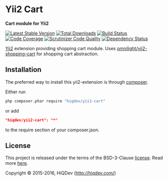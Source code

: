 Yii2 Cart
=========

**Cart module for Yii2**

[![Latest Stable Version](https://poser.pugx.org/hiqdev/yii2-cart/v/stable)](https://packagist.org/packages/hiqdev/yii2-cart)
[![Total Downloads](https://poser.pugx.org/hiqdev/yii2-cart/downloads)](https://packagist.org/packages/hiqdev/yii2-cart)
[![Build Status](https://img.shields.io/travis/hiqdev/yii2-cart.svg)](https://travis-ci.org/hiqdev/yii2-cart)
[![Code Coverage](https://scrutinizer-ci.com/g/hiqdev/yii2-cart/badges/coverage.png?b=master)](https://scrutinizer-ci.com/g/hiqdev/yii2-cart/?branch=master)
[![Scrutinizer Code Quality](https://scrutinizer-ci.com/g/hiqdev/yii2-cart/badges/quality-score.png?b=master)](https://scrutinizer-ci.com/g/hiqdev/yii2-cart/?branch=master)
[![Dependency Status](https://www.versioneye.com/php/hiqdev:yii2-cart/dev-master/badge.svg)](https://www.versioneye.com/php/hiqdev:yii2-cart/dev-master)

[Yii2](http://yiiframework.com) extension providing shopping cart module.
Uses [omnilight/yii2-shopping-cart](https://github.com/omnilight/yii2-shopping-cart) for shopping cart abstraction.

## Installation

The preferred way to install this yii2-extension is through [composer](http://getcomposer.org/download/).

Either run

```sh
php composer.phar require "hiqdev/yii2-cart"
```

or add

```json
"hiqdev/yii2-cart": "*"
```

to the require section of your composer.json.

## License

This project is released under the terms of the BSD-3-Clause [license](LICENSE).
Read more [here](http://choosealicense.com/licenses/bsd-3-clause).

Copyright © 2015-2016, HiQDev (http://hiqdev.com/)
